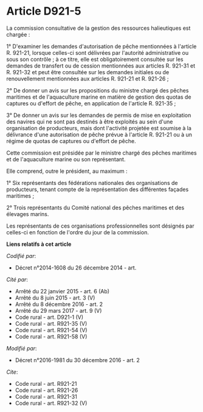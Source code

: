 # Article D921-5

La commission consultative de la gestion des ressources halieutiques est chargée : 

1° D'examiner les demandes d'autorisation de pêche mentionnées à l'article R. 921-21, lorsque celles-ci sont délivrées par
l'autorité administrative ou sous son contrôle ; à ce titre, elle est obligatoirement consultée sur les demandes de transfert
ou de cession mentionnées aux articles R. 921-31 et R. 921-32 et peut être consultée sur les demandes initiales ou de
renouvellement mentionnées aux articles R. 921-21 et R. 921-26 ; 

2° De donner un avis sur les propositions du ministre chargé des pêches maritimes et de l'aquaculture marine en matière de
gestion des quotas de captures ou d'effort de pêche, en application de l'article R. 921-35 ; 

3° De donner un avis sur les demandes de permis de mise en exploitation des navires qui ne sont pas destinés à être exploités
au sein d'une organisation de producteurs, mais dont l'activité projetée est soumise à la délivrance d'une autorisation de
pêche prévue à l'article R. 921-21 ou à un régime de quotas de captures ou d'effort de pêche. 

Cette commission est présidée par le ministre chargé des pêches maritimes et de l'aquaculture marine ou son représentant. 

Elle comprend, outre le président, au maximum : 

1° Six représentants des fédérations nationales des organisations de producteurs, tenant compte de la représentation des
différentes façades maritimes ; 

2° Trois représentants du Comité national des pêches maritimes et des élevages marins. 

Les représentants de ces organisations professionnelles sont désignés par celles-ci en fonction de l'ordre du jour de la
commission.

**Liens relatifs à cet article**

_Codifié par_:

  - Décret n°2014-1608 du 26 décembre 2014 - art.

_Cité par_:

  - Arrêté du 22 janvier 2015 - art. 6 (Ab)
  - Arrêté du 8 juin 2015 - art. 3 (V)
  - Arrêté du 8 décembre 2016 - art. 2
  - Arrêté du 29 mars 2017 - art. 9 (V)
  - Code rural - art. D921-1 (V)
  - Code rural - art. R921-35 (V)
  - Code rural - art. R921-54 (V)
  - Code rural - art. R921-58 (V)

_Modifié par_:

  - Décret n°2016-1981 du 30 décembre 2016 - art. 2

_Cite_:

  - Code rural - art. R921-21
  - Code rural - art. R921-26
  - Code rural - art. R921-31
  - Code rural - art. R921-32 (V)
